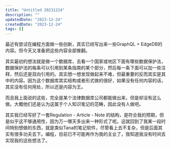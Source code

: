 ```yaml
---
title: "Untitled 20231224"
description: ""
updatedDate: "2023-12-24"
createdDate: "2023-12-24"
tags: []
---
```


最近有尝试在编程方面做一些创新，其实已经写出来一些GraphQL + EdgeDB的内容。但今天又准备把这些内容全部推翻。

其实最初的想法就是做一个数据库，去看一个国家或地区下面有哪些数据保护法，数据保护法的每条可以引用到某条指南的某个部分，然后每一条下面可以加一些注释，然后还是双向引用的。其实想一想发现做起来不难，但最重要的反而其实是其中的内容。因为这个数据库其实结构或者形式做的很好，如果没有任何内容的话，其实没有任何用处，所以还是内容为王。

而且我上面说的这些，完全是某个法律数据库公司都能做出来，但是却没有这么做。大概他们还是认为这属于个人知识笔记的范畴，因此没有人做吧。

其实我已经写好了一套Regulation - Article - Note 的结构，是符合我的预期，但是似乎这不够通用性，因为万一哪天多出来一种形式了呢。这就回到了我某一段时间特别想做的东西，就是类似Tana的笔记软件，尽管看上去不复杂，但是后面其实有很多功夫去下。编程，目前已不可能再作为我的主业了，我知道我没有时间去实现我的这些想法了。
